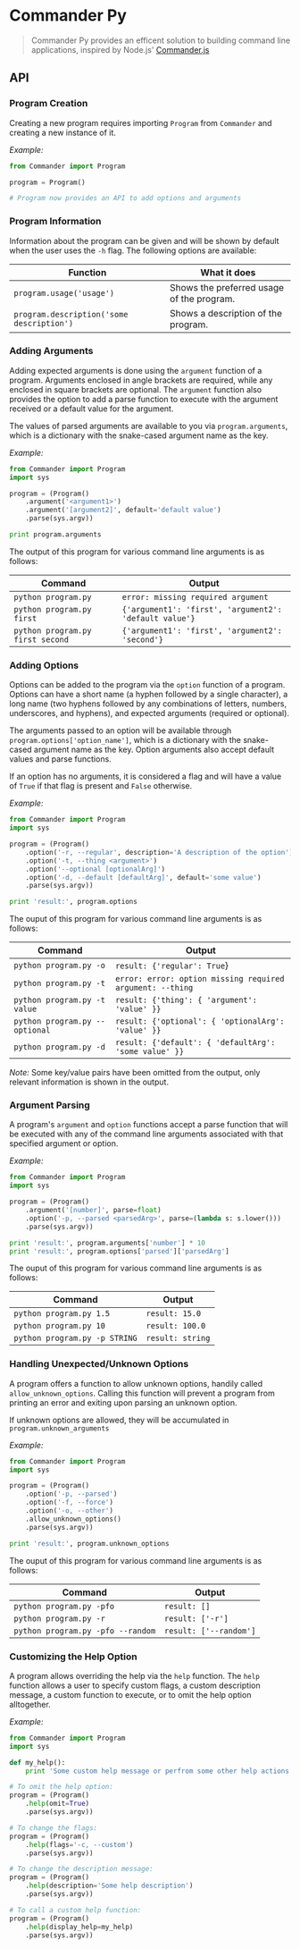 # Commander Py

> Commander Py provides an efficent solution to building command line applications, inspired by Node.js' [Commander.js](https://github.com/tj/commander.js)

## API

### Program Creation

Creating a new program requires importing `Program` from `Commander` and creating a new instance of it.

*Example:*

```python
from Commander import Program

program = Program()

# Program now provides an API to add options and arguments
```

### Program Information

Information about the program can be given and will be shown by default when the user uses the `-h` flag.  The following options are available:

| Function                                  | What it does                               |
| ----------------------------------------- | ------------------------------------------ |
| `program.usage('usage')`                  | Shows the preferred usage of the program.  |
| `program.description('some description')` | Shows a description of the program.        |

### Adding Arguments

Adding expected arguments is done using the `argument` function of a program.  Arguments enclosed in angle brackets are required, while any enclosed in square brackets are optional.  The `argument` function also provides the option to add a parse function to execute with the argument received or a default value for the argument.

The values of parsed arguments are available to you via `program.arguments`, which is a dictionary with the snake-cased argument name as the key.

*Example:*

```python
from Commander import Program
import sys

program = (Program()
    .argument('<argument1>')
    .argument('[argument2]', default='default value')
    .parse(sys.argv))

print program.arguments 

```

The output of this program for various command line arguments is as follows:

| Command                          | Output                                                     |
| -------------------------------- | ---------------------------------------------------------- |
| `python program.py`              | `error: missing required argument`                         |
| `python program.py first`        | `{'argument1': 'first', 'argument2': 'default value'}`     |
| `python program.py first second` | `{'argument1': 'first', 'argument2': 'second'}`            |

### Adding Options

Options can be added to the program via the `option` function of a program.  Options can have a short name (a hyphen followed by a single character), a long name (two hyphens followed by any combinations of letters, numbers, underscores, and hyphens), and expected arguments (required or optional).

The arguments passed to an option will be available through `program.options['option_name']`, which is a dictionary with the snake-cased argument name as the key.  Option arguments also accept default values and parse functions.

If an option has no arguments, it is considered a flag and will have a value of `True` if that flag is present and `False` otherwise.

*Example:*

```python
from Commander import Program
import sys

program = (Program()
    .option('-r, --regular', description='A description of the option')
    .option('-t, --thing <argument>')
    .option('--optional [optionalArg]')
    .option('-d, --default [defaultArg]', default='some value')
    .parse(sys.argv))

print 'result:', program.options
```

The ouput of this program for various command line arguments is as follows:

| Command                        | Output                                                    |
| ------------------------------ | --------------------------------------------------------- |
| `python program.py -o`         | `result: {'regular': True`}                               |
| `python program.py -t`         | `error: error: option missing required argument: --thing` |
| `python program.py -t value`   | `result: {'thing': { 'argument': 'value' }}`              |
| `python program.py --optional` | `result: {'optional': { 'optionalArg': 'value' }}`        |
| `python program.py -d`         | `result: {'default': { 'defaultArg': 'some value' }}`     |

*Note:* Some key/value pairs have been omitted from the output, only relevant information is shown in the output.

### Argument Parsing

A program's `argument` and `option` functions accept a parse function that will be executed with any of the command line arguments associated with that specified argument or option.

*Example:*

```python
from Commander import Program
import sys

program = (Program()
    .argument('[number]', parse=float)
    .option('-p, --parsed <parsedArg>', parse=(lambda s: s.lower()))
    .parse(sys.argv))

print 'result:', program.arguments['number'] * 10
print 'result:', program.options['parsed']['parsedArg']
```

The ouput of this program for various command line arguments is as follows:

| Command                         | Output           |
| ------------------------------- | ---------------- |
| `python program.py 1.5`         | `result: 15.0`   |
| `python program.py 10`          | `result: 100.0`  |
| `python program.py -p STRING`   | `result: string` |

### Handling Unexpected/Unknown Options

A program offers a function to allow unknown options, handily called `allow_unknown_options`.  Calling this function will prevent a program from printing an error and exiting upon parsing an unknown option.

If unknown options are allowed, they will be accumulated in `program.unknown_arguments`

*Example:*

```python
from Commander import Program
import sys

program = (Program()
    .option('-p, --parsed')
    .option('-f, --force')
    .option('-o, --other')
    .allow_unknown_options()
    .parse(sys.argv))

print 'result:', program.unknown_options
```

The ouput of this program for various command line arguments is as follows:

| Command                           | Output               |
| --------------------------------- | -------------------- |
| `python program.py -pfo`          | `result: []`         |
| `python program.py -r`            | `result: ['-r']`       |
| `python program.py -pfo --random` | `result: ['--random']` |

### Customizing the Help Option

A program allows overriding the help via the `help` function.  The `help` function allows a user to specify custom flags, a custom description message, a custom function to execute, or to omit the help option alltogether.

*Example:*

```python
from Commander import Program
import sys

def my_help():
    print 'Some custom help message or perfrom some other help actions.'

# To omit the help option:
program = (Program()
    .help(omit=True)
    .parse(sys.argv))

# To change the flags:
program = (Program()
    .help(flags='-c, --custom')
    .parse(sys.argv))

# To change the description message:
program = (Program()
    .help(description='Some help description')
    .parse(sys.argv))

# To call a custom help function:
program = (Program()
    .help(display_help=my_help)
    .parse(sys.argv))
```